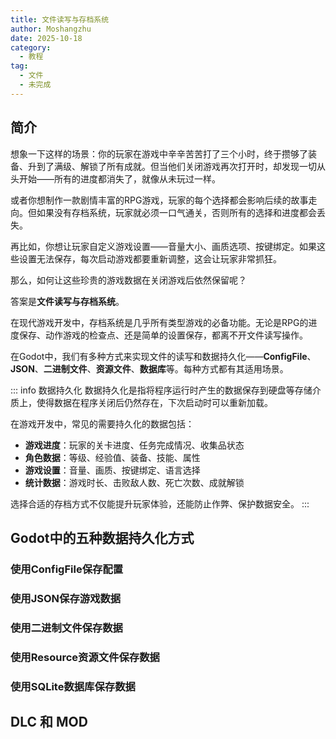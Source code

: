 ```yaml
---
title: 文件读写与存档系统
author: Moshangzhu
date: 2025-10-18
category:
  - 教程
tag:
  - 文件
  - 未完成
---
```


## 简介

想象一下这样的场景：你的玩家在游戏中辛辛苦苦打了三个小时，终于攒够了装备、升到了满级、解锁了所有成就。但当他们关闭游戏再次打开时，却发现一切从头开始——所有的进度都消失了，就像从未玩过一样。

或者你想制作一款剧情丰富的RPG游戏，玩家的每个选择都会影响后续的故事走向。但如果没有存档系统，玩家就必须一口气通关，否则所有的选择和进度都会丢失。

再比如，你想让玩家自定义游戏设置——音量大小、画质选项、按键绑定。如果这些设置无法保存，每次启动游戏都要重新调整，这会让玩家非常抓狂。

那么，如何让这些珍贵的游戏数据在关闭游戏后依然保留呢？

答案是**文件读写与存档系统**。

在现代游戏开发中，存档系统是几乎所有类型游戏的必备功能。无论是RPG的进度保存、动作游戏的检查点、还是简单的设置保存，都离不开文件读写操作。

在Godot中，我们有多种方式来实现文件的读写和数据持久化——**ConfigFile**、**JSON**、**二进制文件**、**资源文件**、**数据库**等。每种方式都有其适用场景。

<!-- more -->

::: info 数据持久化
数据持久化是指将程序运行时产生的数据保存到硬盘等存储介质上，使得数据在程序关闭后仍然存在，下次启动时可以重新加载。

在游戏开发中，常见的需要持久化的数据包括：
- **游戏进度**：玩家的关卡进度、任务完成情况、收集品状态
- **角色数据**：等级、经验值、装备、技能、属性
- **游戏设置**：音量、画质、按键绑定、语言选择
- **统计数据**：游戏时长、击败敌人数、死亡次数、成就解锁

选择合适的存档方式不仅能提升玩家体验，还能防止作弊、保护数据安全。
:::

## Godot中的五种数据持久化方式

### 使用ConfigFile保存配置

### 使用JSON保存游戏数据

### 使用二进制文件保存数据

### 使用Resource资源文件保存数据

### 使用SQLite数据库保存数据

## DLC 和 MOD
